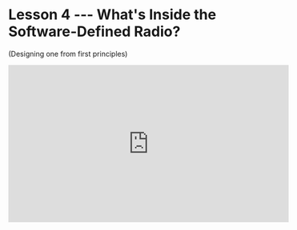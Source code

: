 # Lesson 4 --- What's Inside the Software-Defined Radio?
(Designing one from first principles)


<iframe width="560" height="315" src="https://www.youtube.com/embed/O09DTlp_UAw" title="YouTube video player" frameborder="0" allow="accelerometer; autoplay; clipboard-write; encrypted-media; gyroscope; picture-in-picture" allowfullscreen></iframe>

